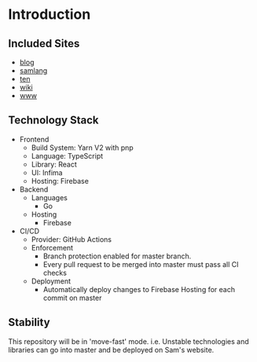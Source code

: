 # Introduction

## Included Sites

- [blog](https://blog.developersam.com)
- [samlang](https://samlang.developersam.com)
- [ten](https://ten.developersam.com)
- [wiki](https://wiki.developersam.com)
- [www](https://developersam.com)

## Technology Stack

- Frontend
  - Build System: Yarn V2 with pnp
  - Language: TypeScript
  - Library: React
  - UI: Infima
  - Hosting: Firebase
- Backend
  - Languages
    - Go
  - Hosting
    - Firebase
- CI/CD
  - Provider: GitHub Actions
  - Enforcement
    - Branch protection enabled for master branch.
    - Every pull request to be merged into master must pass all CI checks
  - Deployment
    - Automatically deploy changes to Firebase Hosting for each commit on master

## Stability

This repository will be in 'move-fast' mode. i.e. Unstable technologies and libraries can go into
master and be deployed on Sam's website.

